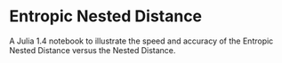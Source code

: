 # Entropic Nested Distance

A Julia 1.4 notebook to illustrate the speed and accuracy of the Entropic Nested Distance versus the Nested Distance.
